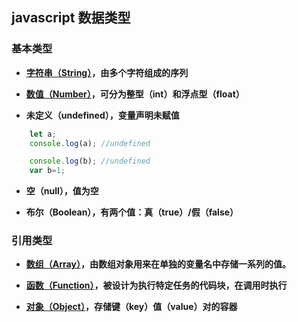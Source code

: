 ## javascript 数据类型


### 基本类型

- **[字符串（String）](./string)，由多个字符组成的序列**

- **[数值（Number）](./number)，可分为整型（int）和浮点型（float）**

- **未定义（undefined），变量声明未赋值**

```javascript
    let a;
    console.log(a); //undefined

    console.log(b); //undefined
    var b=1;
```

- **空（null），值为空**

- **布尔（Boolean），有两个值：真（true）/假（false）**

### 引用类型

- **[数组（Array）](./array)，由数组对象用来在单独的变量名中存储一系列的值。**

- **[函数（Function）](./function)，被设计为执行特定任务的代码块，在调用时执行**
  
- **[对象（Object）](./object)，存储键（key）值（value）对的容器**
  